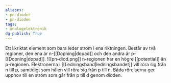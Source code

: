 ```yaml
---
aliases: 
- pn-dioder
- pn-dioden
tags: 
- analogelektronik
dg-publish: True
---
```

Ett likriktat element som bara leder ström i ena riktningen. Består av två regioner, den ena är n-[[Dopning|dopad]] och den andra är p-[[Dopning|dopad]].
![[pn-diod.png]]
n-regionen har en högre [[potential]] än p-regionen. Elektronerna i [[Ledningsband|ledningsbandet]] vill röra sig från n till p, samtidigt som hålen vill röra sig från p till n. Båda rörelserna ger upphov till en ström som går från p till d genom dioden.